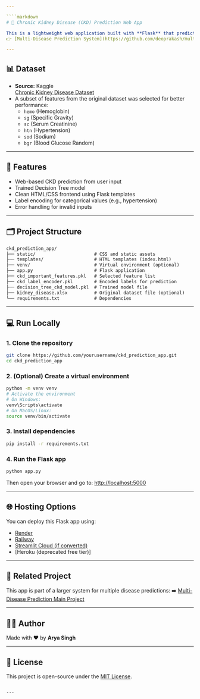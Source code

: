```yaml
---

````markdown
# 🧠 Chronic Kidney Disease (CKD) Prediction Web App

This is a lightweight web application built with **Flask** that predicts the presence of **Chronic Kidney Disease (CKD)** based on key clinical features. It uses a trained **Decision Tree model** and is part of the larger project:  
👉 [Multi-Disease Prediction System](https://github.com/deoprakash/multi_disease_prediction)

---
```


## 📊 Dataset

- **Source:** Kaggle  
  [Chronic Kidney Disease Dataset](https://www.kaggle.com/datasets/mansoordaku/ckdisease)
- A subset of features from the original dataset was selected for better performance:
  - `hemo` (Hemoglobin)
  - `sg` (Specific Gravity)
  - `sc` (Serum Creatinine)
  - `htn` (Hypertension)
  - `sod` (Sodium)
  - `bgr` (Blood Glucose Random)

---

## 🚀 Features

- Web-based CKD prediction from user input
- Trained Decision Tree model
- Clean HTML/CSS frontend using Flask templates
- Label encoding for categorical values (e.g., hypertension)
- Error handling for invalid inputs

---

## 🗂️ Project Structure

```markdown
ckd_prediction_app/
├── static/                      # CSS and static assets
├── templates/                   # HTML templates (index.html)
├── venv/                        # Virtual environment (optional)
├── app.py                       # Flask application
├── ckd_important_features.pkl   # Selected feature list
├── ckd_label_encoder.pkl        # Encoded labels for prediction
├── decision_tree_ckd_model.pkl  # Trained model file
├── kidney_disease.xlsx          # Original dataset file (optional)
└── requirements.txt             # Dependencies
````

---

## 💻 Run Locally

### 1. Clone the repository

```bash
git clone https://github.com/yourusername/ckd_prediction_app.git
cd ckd_prediction_app
```

### 2. (Optional) Create a virtual environment

```bash
python -m venv venv
# Activate the environment
# On Windows:
venv\Scripts\activate
# On MacOS/Linux:
source venv/bin/activate
```

### 3. Install dependencies

```bash
pip install -r requirements.txt
```

### 4. Run the Flask app

```bash
python app.py
```

Then open your browser and go to:
[http://localhost:5000](http://localhost:5000)

---

## 🌐 Hosting Options

You can deploy this Flask app using:

* [Render](https://render.com/)
* [Railway](https://railway.app/)
* [Streamlit Cloud (if converted)](https://streamlit.io/cloud)
* \[Heroku (deprecated free tier)]

---

## 🔗 Related Project

This app is part of a larger system for multiple disease predictions:
➡️ [Multi-Disease Prediction Main Project](https://github.com/deoprakash/multi_disease_prediction)

---

## 👩‍💻 Author

Made with ❤️ by **Arya Singh**

---

## 📄 License

This project is open-source under the [MIT License](LICENSE).

```

---
```
